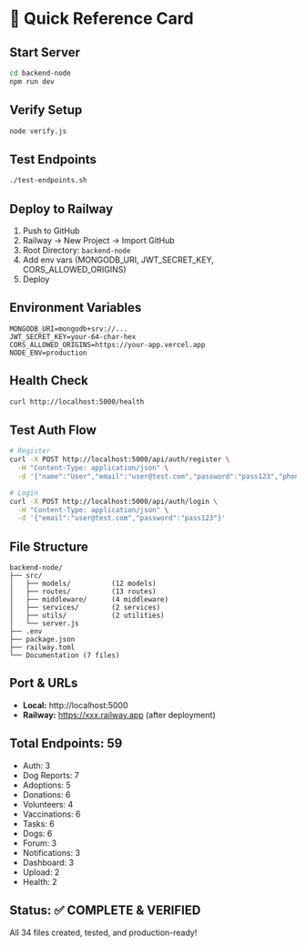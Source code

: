 # 🚀 Quick Reference Card

## **Start Server**
```bash
cd backend-node
npm run dev
```

## **Verify Setup**
```bash
node verify.js
```

## **Test Endpoints**
```bash
./test-endpoints.sh
```

## **Deploy to Railway**
1. Push to GitHub
2. Railway → New Project → Import GitHub
3. Root Directory: `backend-node`
4. Add env vars (MONGODB_URI, JWT_SECRET_KEY, CORS_ALLOWED_ORIGINS)
5. Deploy

## **Environment Variables**
```env
MONGODB_URI=mongodb+srv://...
JWT_SECRET_KEY=your-64-char-hex
CORS_ALLOWED_ORIGINS=https://your-app.vercel.app
NODE_ENV=production
```

## **Health Check**
```bash
curl http://localhost:5000/health
```

## **Test Auth Flow**
```bash
# Register
curl -X POST http://localhost:5000/api/auth/register \
  -H "Content-Type: application/json" \
  -d '{"name":"User","email":"user@test.com","password":"pass123","phone":"1234567890"}'

# Login
curl -X POST http://localhost:5000/api/auth/login \
  -H "Content-Type: application/json" \
  -d '{"email":"user@test.com","password":"pass123"}'
```

## **File Structure**
```
backend-node/
├── src/
│   ├── models/          (12 models)
│   ├── routes/          (13 routes)
│   ├── middleware/      (4 middleware)
│   ├── services/        (2 services)
│   ├── utils/           (2 utilities)
│   └── server.js
├── .env
├── package.json
├── railway.toml
└── Documentation (7 files)
```

## **Port & URLs**
- **Local:** http://localhost:5000
- **Railway:** https://xxx.railway.app (after deployment)

## **Total Endpoints:** 59
- Auth: 3
- Dog Reports: 7
- Adoptions: 5
- Donations: 6
- Volunteers: 4
- Vaccinations: 6
- Tasks: 6
- Dogs: 6
- Forum: 3
- Notifications: 3
- Dashboard: 3
- Upload: 2
- Health: 2

## **Status: ✅ COMPLETE & VERIFIED**

All 34 files created, tested, and production-ready!
